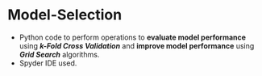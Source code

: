 # Model-Selection
- Python code to perform operations to **evaluate model performance** using ***k-Fold Cross Validation*** and **improve model performance** using ***Grid Search*** algorithms.
- Spyder IDE used.
